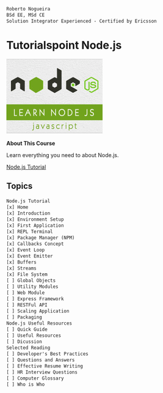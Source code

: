 ```
Roberto Nogueira  
BSd EE, MSd CE
Solution Integrator Experienced - Certified by Ericsson
```
# Tutorialspoint Node.js

![ebook cover](images/tutorialspoint-nodejs.png)

**About This Course**

Learn everything you need to about Node.js.

[Node.js Tutorial](https://www.tutorialspoint.com/nodejs/index.htm)

## Topics
```
Node.js Tutorial
[x] Home
[x] Introduction
[x] Environment Setup
[x] First Application
[x] REPL Terminal
[x] Package Manager (NPM)
[x] Callbacks Concept
[x] Event Loop
[x] Event Emitter
[x] Buffers
[x] Streams
[x] File System
[ ] Global Objects
[ ] Utility Modules
[ ] Web Module
[ ] Express Framework
[ ] RESTFul API
[ ] Scaling Application
[ ] Packaging
Node.js Useful Resources
[ ] Quick Guide
[ ] Useful Resources
[ ] Dicussion
Selected Reading
[ ] Developer's Best Practices
[ ] Questions and Answers
[ ] Effective Resume Writing
[ ] HR Interview Questions
[ ] Computer Glossary
[ ] Who is Who
```
